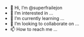 - 👋 Hi, I’m @superfrailejon
- 👀 I’m interested in ...
- 🌱 I’m currently learning ...
- 💞️ I’m looking to collaborate on ...
- 📫 How to reach me ...

<!---
superfrailejon/superfrailejon is a ✨ special ✨ repository because its `README.md` (this file) appears on your GitHub profile.
You can click the Preview link to take a look at your changes.
--->
